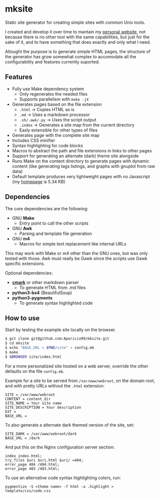 # mksite

Static site generator for creating simple sites with common Unix tools.

I created and develop it over time to mantain my [personal website](https://aparicio.pt),
not because there is no other tool with the same capabilities, but just for the sake of it,
and to have something that does exactly and only what I need.

Altought the purpose is to generate simple HTML pages, the structure of the generator has
grow somewhat complex to accomodate all the configurability and features currently suported.

## Features

  * Fully use Make dependency system
    * Only regenerates the needed files
    * Supports parallelism with `make -jX`
  * Generates pages based on the file extension
    * `.html` -> Copies HTML as is
    * `.md` -> Uses a markdown processor
    * `.sh/.awk/.py` -> Uses the script output
    * `.index` -> Generates a site map from the current directory
    * Easly extensible for other types of files
  * Generates page with the complete site map
  * Includes CSS minifier
  * Syntax highlighting for code blocks
  * Macros to abstract the path and file extensions in links to other pages
  * Support for generating an alternate (dark) theme site alongside
  * Runs Make on the content directory to generate pages with dynamic content
    (like generating tags listings, and graphs with gnuplot from raw data)
  * Default template produces very lightweight pages with no Javascript (my [homepage](https://aparicio.pt) is 5.34 KB)

## Dependencies

The core dependencies are the following:

  * GNU **Make**
    * Entry point to call the other scripts
  * GNU **Awk**
    * Parsing and template file generation
  * GNU **m4**
    * Macros for simple text replacement like internal URLs

This may work with Make or m4 other than the GNU ones, but was only tested with those.
Awk must really be Gawk since the scripts use Gawk specific extensions.

Optional dependencies:

  * **[cmark](https://github.com/commonmark/CommonMark)** or other markdown parser
    * To generate HTML from .md files
  * **python3-bs4** (BeautifulSoup)
  * **python3-pygments**
    * To generate syntax highlighted code

## How to use

Start by testing the example site locally on the browser.

```sh
$ git clone git@github.com:Aparicio99/mksite.git
$ cd mksite
$ echo "BASE_URL = $PWD/site" > config.mk
$ make
$ $BROWSER site/index.html
```

For a more personalized site hosted on a web server, override the other defaults on the file `config.mk`.

Example for a site to be served from `/var/www/webroot`, on the domain root, and with pretty
URLs without the `.html` extension:

```make
SITE = /var/www/webroot
CONTENT = content_dir
SITE_NAME = Your site name
SITE_DESCRIPTION = Your description
EXT =
BASE_URL =
```

To also generate a alternate dark themed version of the site, set:
```make
SITE_DARK = /var/www/webroot/dark
BASE_URL = /dark
```

And put this on the Nginx configuration server section:

```nginx
index index.html;
try_files $uri $uri.html $uri/ =404;
error_page 404 /404.html;
error_page 403 /403.html;

```

To use an alternative code syntax highlighting colors, run:
```
pygmentize -S <theme name> -f html -a .highlight > template/css/code.css
```
